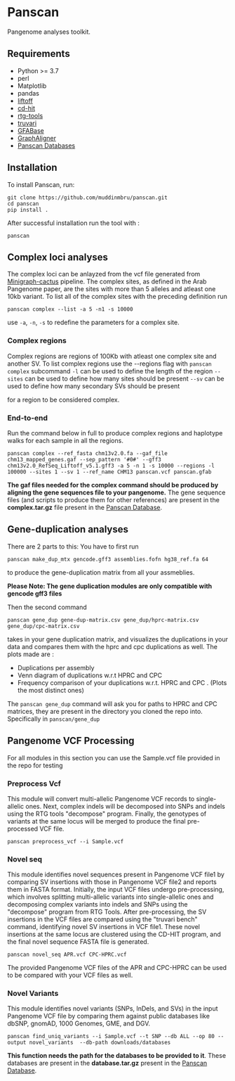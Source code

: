 
# Panscan
Pangenome analyses toolkit.

## Requirements
- Python >= 3.7 
- perl
- Matplotlib
- pandas
- [liftoff](https://github.com/agshumate/Liftoff) 
- [cd-hit](https://github.com/weizhongli/cdhit)
- [rtg-tools](https://github.com/RealTimeGenomics/rtg-tools)
- [truvari](https://github.com/ACEnglish/truvari)
- [GFABase](https://github.com/mlin/gfabase)
- [GraphAligner](https://github.com/maickrau/GraphAligner)
- [Panscan Databases](https://drive.google.com/drive/folders/16O6InjctvIsGSTzroDu2366_wMrTFR3p)


## Installation
To install Panscan, run:

```
git clone https://github.com/muddinmbru/panscan.git
cd panscan
pip install .
```

After successful installation run the tool with :

```
panscan
```


## Complex loci analyses 
The complex loci can be anlayzed from the vcf file generated from [Minigraph-cactus](https://github.com/ComparativeGenomicsToolkit/cactus/blob/master/doc/pangenome.md) pipeline. 
The complex sites, as defined in the Arab Pangenome paper, are the sites with more than 5 alleles and atleast one 10kb variant. To list all of the complex sites with the preceding definition run
```
panscan complex --list -a 5 -n1 -s 10000
```

use ```-a```, ```-n```, ```-s``` to redefine the parameters for a complex site. 

### Complex regions
Complex regions are regions of 100Kb with atleast one complex site and another SV. To list complex regions use the --regions flag with
```panscan complex``` subcommand
```-l``` can be used to define the length of the region
```--sites``` can be used to define how many sites should be present
```--sv``` can be used to define how many secondary SVs should be present

for a region to be considered complex.



### End-to-end
Run the command below in full to produce complex regions and haplotype walks for each sample in all the regions. 

```
panscan complex --ref_fasta chm13v2.0.fa --gaf_file chm13_mapped_genes.gaf --sep_pattern '#0#' --gff3 chm13v2.0_RefSeq_Liftoff_v5.1.gff3 -a 5 -n 1 -s 10000 --regions -l 100000 --sites 1 --sv 1 --ref_name CHM13 panscan.vcf panscan.gfab
```

**The gaf files needed for the complex command should be produced by aligning the gene sequences file to your pangenome.** 
The gene sequence files (and scripts to produce them for other references)  are present in the **complex.tar.gz** file present in the [Panscan Database](https://drive.google.com/drive/folders/16O6InjctvIsGSTzroDu2366_wMrTFR3p).


## Gene-duplication analyses

There are 2 parts to this:
You have to first run 
```
panscan make_dup_mtx gencode.gff3 assemblies.fofn hg38_ref.fa 64
```
to produce the gene-duplication matrix from all your assmeblies.

**Please Note: The gene duplication modules are only compatible with gencode gff3 files**

Then the second command 
```
panscan gene_dup gene-dup-matrix.csv gene_dup/hprc-matrix.csv gene_dup/cpc-matrix.csv
``` 
takes in your gene duplication matrix, and visualizes the duplications in your data and compares them with the hprc and cpc duplications as well. The plots made are :
 - Duplications per assembly
 - Venn diagram of duplications w.r.t HPRC and CPC
 - Frequency comparison of your duplications w.r.t. HPRC and CPC . (Plots the most distinct ones)

The ```panscan gene_dup``` command will ask you for paths to HPRC and CPC matrices, they are present in the directory you cloned the repo into. Specifically in ```panscan/gene_dup```

## Pangenome VCF Processing

For all modules in this section you can use the Sample.vcf file provided in the repo for testing

### Preprocess Vcf

This module will convert multi-allelic Pangenome VCF records to single-allelic ones. Next, complex indels will be decomposed into SNPs and indels using the RTG tools "decompose" program. Finally, the genotypes of variants at the same locus will be merged to produce the final pre-processed VCF file.

```
panscan preprocess_vcf --i Sample.vcf
```

### Novel seq
This module identifies novel sequences present in Pangenome VCF file1 by comparing SV insertions with those in Pangenome VCF file2 and reports them in FASTA format. Initially, the input VCF files undergo pre-processing, which involves splitting multi-allelic variants into single-allelic ones and decomposing complex variants into indels and SNPs using the "decompose" program from RTG Tools. After pre-processing, the SV insertions in the VCF files are compared using the "truvari bench" command, identifying novel SV insertions in VCF file1. These novel insertions at the same locus are clustered using the CD-HIT program, and the final novel sequence FASTA file is generated.

```
panscan novel_seq APR.vcf CPC-HPRC.vcf 
```

The provided Pangenome VCF files of the APR and CPC-HPRC can be used to be compared with your VCF files as well.

### Novel Variants
This module identifies novel variants (SNPs, InDels, and SVs) in the input Pangenome VCF file by comparing them against public databases like dbSNP, gnomAD, 1000 Genomes, GME, and DGV.

```
panscan find_uniq_variants --i Sample.vcf --t SNP --db ALL --op 80 --output novel_variants  --db-path downloads/databases
```

**This function needs the path for the databases to be provided to it**. These databases are present in the **database.tar.gz** present in the [Panscan Database](https://drive.google.com/drive/folders/16O6InjctvIsGSTzroDu2366_wMrTFR3p).
